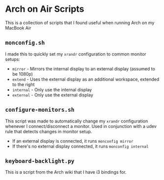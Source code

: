 # Arch on Air Scripts

This is a collection of scripts that I found useful when running Arch on my MacBook Air

## `monconfig.sh`

I made this to quickly set my `xrandr` configuration to common monitor setups:

- `mirror` - Mirrors the internal display to an external display (assumed to be 1080p)
- `extend` - Uses the external display as an additional workspace, extended to the right
- `internal` - Only use the internal display
- `external` - Only use the external display

## `configure-monitors.sh`

This script was made to automatically change my `xrandr` configuration whenever I connect/disconnect a monitor.
Used in conjunction with a udev rule that detects changes in monitor setup.

- If an external display is connected, it runs `monconfig mirror`
- If there's no external display connected, it runs `monconfig internal`

## `keyboard-backlight.py`

This is a script from the Arch wiki that I have i3 bindings for.
